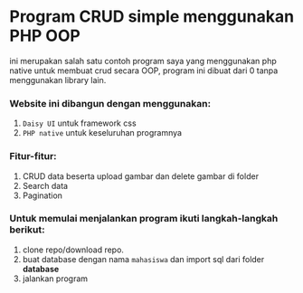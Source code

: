 # Program CRUD simple menggunakan PHP OOP
ini merupakan salah satu contoh program saya yang menggunakan php native untuk membuat crud secara OOP, program ini dibuat dari 0 tanpa menggunakan library lain. 
### Website ini dibangun dengan menggunakan:
1. `Daisy UI` untuk framework css
1. `PHP native` untuk keseluruhan programnya

### Fitur-fitur:
1. CRUD data beserta upload gambar dan delete gambar di folder
1. Search data
1. Pagination

### Untuk memulai menjalankan program ikuti langkah-langkah berikut:
1. clone repo/download repo.
1. buat database dengan nama `mahasiswa` dan import sql dari folder **database**
1. jalankan program 
